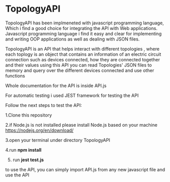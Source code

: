 # TopologyAPI

TopologyAPI has been implmeneted with javascript programming language, Which i find a good choice for integrating the API with Web applications. Javascript programming language 
i find it easy and clear for implementing and writing OOP applications as well as dealing with JSON files.

TopologyAPI is an API that helps interact with different topologies , where each toplogy is an object that contains an information of an electric circuit connection
such as devices connected, how they are connected together and their values
using this API you can read Topologies' JSON files to memory and query over the different devices connected and use other functions

Whole documentation for the API is inside API.js


For automatic testing i used JEST framework for testing the API

Follow the next steps to test the API:

1.Clone this repository

2.if Node.js is not installed please install Node.js based on your machine https://nodejs.org/en/download/

3.open your terminal under directory TopologyAPI

4.run **npm install**

5. run **jest test.js**

to use the API, you can simply import API.js from any new javascript file and use the API

